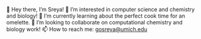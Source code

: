 👋 Hey there, I’m Sreya!
🥽 I’m interested in computer science and chemistry and biology!
🥚 I’m currently learning about the perfect cook time for an omelette.
🌱 I’m looking to collaborate on computational chemistry and biology work!
📫 How to reach me: gosreya@umich.edu

<!---
gosreya/gosreya is a ✨ special ✨ repository because its `README.md` (this file) appears on your GitHub profile.
You can click the Preview link to take a look at your changes.
--->

